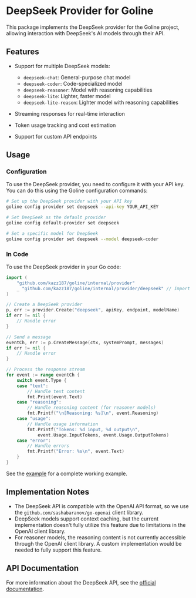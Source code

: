 # DeepSeek Provider for Goline

This package implements the DeepSeek provider for the Goline project, allowing interaction with DeepSeek's AI models through their API.

## Features

- Support for multiple DeepSeek models:
  - `deepseek-chat`: General-purpose chat model
  - `deepseek-coder`: Code-specialized model
  - `deepseek-reasoner`: Model with reasoning capabilities
  - `deepseek-lite`: Lighter, faster model
  - `deepseek-lite-reason`: Lighter model with reasoning capabilities

- Streaming responses for real-time interaction
- Token usage tracking and cost estimation
- Support for custom API endpoints

## Usage

### Configuration

To use the DeepSeek provider, you need to configure it with your API key. You can do this using the Goline configuration commands:

```bash
# Set up the DeepSeek provider with your API key
goline config provider set deepseek --api-key YOUR_API_KEY

# Set DeepSeek as the default provider
goline config default-provider set deepseek

# Set a specific model for DeepSeek
goline config provider set deepseek --model deepseek-coder
```

### In Code

To use the DeepSeek provider in your Go code:

```go
import (
    "github.com/kazz187/goline/internal/provider"
    _ "github.com/kazz187/goline/internal/provider/deepseek" // Import for side effects (init registration)
)

// Create a DeepSeek provider
p, err := provider.Create("deepseek", apiKey, endpoint, modelName)
if err != nil {
    // Handle error
}

// Send a message
eventCh, err := p.CreateMessage(ctx, systemPrompt, messages)
if err != nil {
    // Handle error
}

// Process the response stream
for event := range eventCh {
    switch event.Type {
    case "text":
        // Handle text content
        fmt.Print(event.Text)
    case "reasoning":
        // Handle reasoning content (for reasoner models)
        fmt.Printf("\n[Reasoning: %s]\n", event.Reasoning)
    case "usage":
        // Handle usage information
        fmt.Printf("Tokens: %d input, %d output\n", 
            event.Usage.InputTokens, event.Usage.OutputTokens)
    case "error":
        // Handle errors
        fmt.Printf("Error: %s\n", event.Text)
    }
}
```

See the [example](./example/main.go) for a complete working example.

## Implementation Notes

- The DeepSeek API is compatible with the OpenAI API format, so we use the `github.com/sashabaranov/go-openai` client library.
- DeepSeek models support context caching, but the current implementation doesn't fully utilize this feature due to limitations in the OpenAI client library.
- For reasoner models, the reasoning content is not currently accessible through the OpenAI client library. A custom implementation would be needed to fully support this feature.

## API Documentation

For more information about the DeepSeek API, see the [official documentation](https://api-docs.deepseek.com/).
